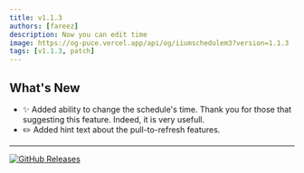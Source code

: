 ```yaml
---
title: v1.1.3
authors: [fareez]
description: Now you can edit time
image: https://og-puce.vercel.app/api/og/iiumschedulem3?version=1.1.3
tags: [v1.1.3, patch]
---
```


## What's New

- :sparkles: Added ability to change the schedule's time. Thank you for those that suggesting this feature. Indeed, it is very usefull.
- :pencil2: Added hint text about the pull-to-refresh features.

___
[![GitHub Releases](https://img.shields.io/badge/view%20on%20github-%23121011.svg?style=for-the-badge&logo=github&logoColor=white)](https://github.com/iqfareez/iium_schedule/releases/tag/1.1.3%2B25)